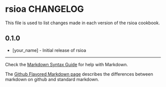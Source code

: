 rsioa CHANGELOG
===============

This file is used to list changes made in each version of the rsioa cookbook.

0.1.0
-----
- [your_name] - Initial release of rsioa

- - -
Check the [Markdown Syntax Guide](http://daringfireball.net/projects/markdown/syntax) for help with Markdown.

The [Github Flavored Markdown page](http://github.github.com/github-flavored-markdown/) describes the differences between markdown on github and standard markdown.
